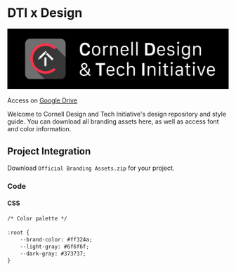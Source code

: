 # DTI x Design

![logo](logo.png)

Access on [Google Drive](https://drive.google.com/drive/folders/0B9NekLUlNWzFMmMtVFE1RGx2RkU)

Welcome to Cornell Design and Tech Initiative's design repository and style guide. You can download all branding assets here, as well as access font and color information.

## Project Integration

Download `Official Branding Assets.zip` for your project.

### Code

#### CSS

````
/* Color palette */

:root {
	--brand-color: #ff324a;
	--light-gray: #6f6f6f;
	--dark-gray: #373737;
}
````
